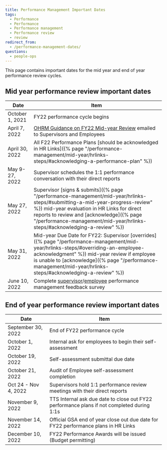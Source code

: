 ```yaml
---
title: Performance Management Important Dates
tags:
  - Performance
  - Performance
  - Performance management
  - Performance review
  - review
redirect_from:
  - /performance-management-dates/
questions:
  - people-ops
---
```


This page contains important dates for the mid year and end of year performance
review cycles.

## Mid year performance review important dates

| Date            | Item                                                                                                                                                                                                                                                                                                 |
| --------------- | ---------------------------------------------------------------------------------------------------------------------------------------------------------------------------------------------------------------------------------------------------------------------------------------------------- |
| October 1, 2021 | FY22 performance cycle begins                                                                                                                                                                                                                                                                        |
| April 7, 2022   | [OHRM Guidance on FY22 Mid-year Review](https://drive.google.com/file/d/1Kc1uuJEasZHkxbhuS-QOkyS8qAfDocEt/view?usp=sharing) emailed to Supervisors and Employees                                                                                                                                     |
| April 30, 2022  | All F22 Performance Plans [should be acknowledged in HR Links]({% page "/performance-management/mid-year/hrlinks-steps/#acknowledging-a-performance-plan" %})                                                                                                                                        |
| May 9-27, 2022  | Supervisor schedules the 1:1 performance conversation with their direct reports                                                                                                                                                                                                                      |
| May 27, 2022    | Supervisor [signs & submits]({% page "/performance-management/mid-year/hrlinks-steps/#submitting-a-mid-year-progress-review" %}) mid-year evaluation in HR Links for direct reports to review and [acknowledge]({% page "/performance-management/mid-year/hrlinks-steps/#acknowledging-a-review" %}) |
| May 31, 2022    | Mid-year Due Date for FY22: Supervisor [overrides]({% page "/performance-management/mid-year/hrlinks-steps/#overriding-an-employee-acknowledgment" %}) mid-year review if employee is unable to [acknowledge]({% page "/performance-management/mid-year/hrlinks-steps/#acknowledging-a-review" %})   |
| June 10, 2022   | Complete [supervisor](https://forms.gle/cUeMQGdUQ3BDn6qm7)/[employee](https://forms.gle/n4zNHdBEvX2DQvdz9) performance management feedback survey                                                                                                                                                    |

## End of year performance review important dates

| Date                 | Item                                                                                       |
| -------------------- | ------------------------------------------------------------------------------------------ |
| September 30, 2022   | End of FY22 performance cycle                                                              |
| October 1, 2022      | Internal ask for employees to begin their self-assessment                                  |
| October 19, 2022     | Self-assessment submittal due date                                                         |
| October 21, 2022     | Audit of Employee self-assessment completion                                               |
| Oct 24 - Nov 4, 2022 | Supervisors hold 1:1 performance review meetings with their direct reports                 |
| November 9, 2022     | TTS Internal ask due date to close out FY22 performance plans if not completed during 1:1s |
| November 14, 2022    | Official GSA end of year close out due date for FY22 performance plans in HR Links         |
| December 10, 2022    | FY22 Performance Awards will be issued (Budget permitting)                                 |
